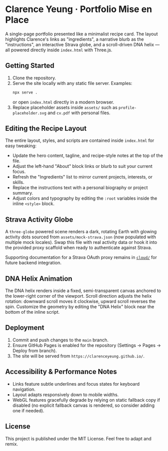 # Clarence Yeung · Portfolio Mise en Place

A single-page portfolio presented like a minimalist recipe card. The layout highlights Clarence's
links as "ingredients", a narrative blurb as the "instructions", an interactive Strava globe, and a
scroll-driven DNA helix — all powered directly inside `index.html` with Three.js.

## Getting Started

1. Clone the repository.
2. Serve the site locally with any static file server. Examples:
   ```bash
   npx serve .
   ```
   or open `index.html` directly in a modern browser.
3. Replace placeholder assets inside `assets/` such as `profile-placeholder.svg` and
   `cv.pdf` with personal files.

## Editing the Recipe Layout

The entire layout, styles, and scripts are contained inside `index.html` for easy tweaking:

- Update the hero content, tagline, and recipe-style notes at the top of the file.
- Adjust the left-hand "About" block links or blurb to suit your current focus.
- Refresh the "Ingredients" list to mirror current projects, interests, or skills.
- Replace the instructions text with a personal biography or project summary.
- Adjust colors and typography by editing the `:root` variables inside the inline `<style>` block.

## Strava Activity Globe

A `three-globe` powered scene renders a dark, rotating Earth with glowing activity dots sourced from
`assets/mock-strava.json` (now populated with multiple mock locales). Swap this file with real
activity data or hook it into the provided proxy scaffold when ready to authenticate against Strava.

Supporting documentation for a Strava OAuth proxy remains in [`cloud/`](cloud/) for future backend
integration.

## DNA Helix Animation

The DNA helix renders inside a fixed, semi-transparent canvas anchored to the lower-right corner of
the viewport. Scroll direction adjusts the helix rotation: downward scroll moves it clockwise,
upward scroll reverses the spin. Customize the geometry by editing the "DNA Helix" block near the
bottom of the inline script.

## Deployment

1. Commit and push changes to the `main` branch.
2. Ensure GitHub Pages is enabled for the repository (Settings → Pages → Deploy from branch).
3. The site will be served from `https://clarenceyeung.github.io/`.

## Accessibility & Performance Notes

- Links feature subtle underlines and focus states for keyboard navigation.
- Layout adapts responsively down to mobile widths.
- WebGL features gracefully degrade by relying on static fallback copy if disabled (no explicit
  fallback canvas is rendered, so consider adding one if needed).

## License

This project is published under the MIT License. Feel free to adapt and remix.
